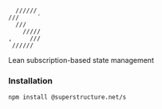 ```
  //////
///     ´
  ///
    /////
,     ///
 //////

```

Lean subscription-based state management

### Installation

`npm install @superstructure.net/s`
